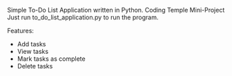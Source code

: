 Simple To-Do List Application written in Python. Coding Temple Mini-Project Just run to_do_list_application.py to run the program.

Features:
- Add tasks
- View tasks
- Mark tasks as complete
- Delete tasks
